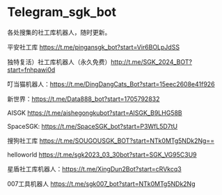 # Telegram_sgk_bot
各处搜集的社工库机器人，随时更新。

平安社工库 https://t.me/pingansgk_bot?start=Vir6BOLpJdSS 

独特复活）社工库机器人（永久免费）http://t.me/SGK_2024_BOT?start=fnhpawi0d

叮当猫机器人：https://t.me/DingDangCats_Bot?start=15eec2608e41f926

新世界：https://t.me/Data888_bot?start=1705792832

AISGK https://t.me/aishegongkubot?start=AISGK_B9LHG58B

SpaceSGK: https://t.me/SpaceSGK_bot?start=P3WfL5D7tU

搜狗社工库 https://t.me/SOUGOUSGK_BOT?start=NTk0MTg5NDk2Ng==

helloworld https://t.me/sgk2023_03_30bot?start=SGK_VG95C3U9

星盾社工库机器人：https://t.me/XingDun2Bot?start=cRVkcq3



007工具机器人 https://t.me/sgk007_bot?start=NTk0MTg5NDk2Ng






